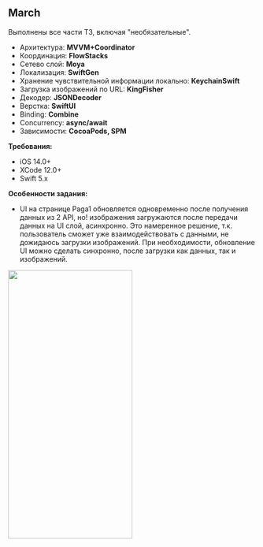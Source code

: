## March
Выполнены все части ТЗ, включая "необязательные".

 - Архитектура: **MVVM+Coordinator**
 - Координация: **FlowStacks**
 - Сетево слой: **Moya**
 - Локализация: **SwiftGen**
 - Хранение чувствительной информации локально: **KeychainSwift**
 - Загрузка изображений по URL: **KingFisher**
 - Декодер: **JSONDecoder**
 - Верстка: **SwiftUI**
 - Binding: **Combine**
 - Concurrency: **async/await**
 - Зависимости: **CocoaPods, SPM**
 
**Требования:**
 - iOS 14.0+
 - XCode 12.0+
 - Swift 5.x

 **Особенности задания:**
 -  UI на странице Paga1 обновляется одновременно после получения данных из 2 API, но! изображения загружаются после передачи данных на UI слой, асинхронно. Это намеренное решение, т.к. пользователь сможет уже взаимодействовать с данными, не дожидаюсь загрузки изображений. При необходимости, обновление UI можно сделать синхронно, после загрузки как данных, так и изображений.

<img src="https://github.com/AntonZyabkin/March/blob/main/media/March_.gif" width="252" height="545" />
